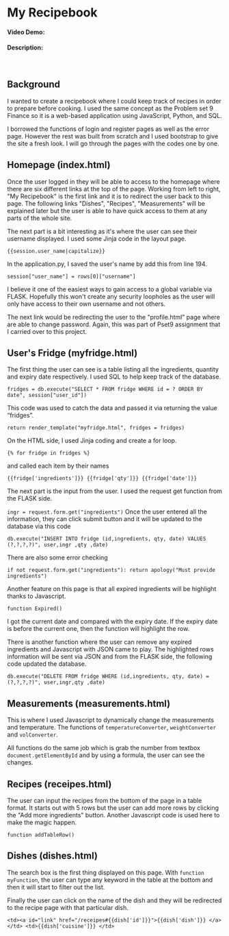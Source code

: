 # My Recipebook
#### Video Demo:  <URL HERE>
#### Description:

<br>

## Background

I wanted to create a recipebook where I could keep track of recipes in order to prepare before cooking. I used the same concept as the Problem set 9 Finance so it is a web-based application using JavaScript, Python, and SQL.
<P> I borrowed the functions of login and register pages as well as the error page. However the rest was built from scratch and I used bootstrap to give the site a fresh look.
I will go through the pages with the codes one by one.

<br>

## Homepage (index.html)

Once the user logged in they will be able to access to the homepage where there are six different links at the top of the page. Working from left to right, "My Recipebook" is the first link and it is to redirect the user back to this page. The following links "Dishes", "Recipes", "Measurements" will be explained later but the user is able to have quick access to them at any parts of the whole site.
<P>
The next part is a bit interesting as it's where the user can see their username displayed. I used some Jinja code in the layout page.

`{{session.user_name|capitalize}}`

In the application.py, I saved the user's name by add this from line 194.

`session["user_name"] = rows[0]["username"]` 

I believe it one of the easiest ways to gain access to a global variable via FLASK. Hopefully this won't create any security loopholes as the user will only have access to their own username and not others.

The next link would be redirecting the user to the "profile.html" page where are able to change password. Again, this was part of Pset9 assignment that I carried over to this project. 

## User's Fridge (myfridge.html)

The first thing the user can see is a table listing all the ingredients, quantity and expiry date respectively. I used SQL to help keep track of the database. 

`fridges = db.execute("SELECT * FROM fridge WHERE id = ? ORDER BY date", session["user_id"])` 

This code was used to catch the data and passed it via returning the value “fridges”.

`return render_template("myfridge.html", fridges = fridges)`

On the HTML side, I used Jinja coding and create a for loop.

`{% for fridge in fridges %}`

and called each item by their names

`{{fridge['ingredients']}}
{{fridge['qty']}}
{{fridge['date']}}`

The next part is the input from the
 user. I used the request get function from the FLASK side.

 `ingr = request.form.get("ingredients")`
Once the user entered all the information, they can click submit button and it will be updated to the database via this code

`db.execute("INSERT INTO fridge (id,ingredients, qty, date) VALUES (?,?,?,?)", user,ingr ,qty ,date)`

There are also some error checking

`if not request.form.get("ingredients"):
                return apology("Must provide ingredients")`

Another feature on this page is that all expired ingredients will be highlight thanks to Javascript.

`function Expired()`

I got the current date and compared with the expiry date. If the expiry date is before the current one, then the function will highlight the row.

There is another function where the user can remove any expired ingredients and Javascript with JSON came to play. The highlighted rows information will be sent via JSON and from the FLASK side, the following code updated the database.

`db.execute("DELETE FROM fridge WHERE (id,ingredients, qty, date) = (?,?,?,?)", user,ingr,qty ,date)`

## Measurements (measurements.html)

This is where I used Javascript to dynamically change the measurements and temperature. The functions of `temperatureConverter`, `weightConverter` and `volConverter`. 

All functions do the same job which is grab the number from textbox `document.getElementById` and by using a formula, the user can see the changes.

## Recipes (receipes.html)


The user can input the recipes from the bottom of the page in a table format. It starts out with 5 rows but the user can add more rows by clicking the "Add more ingredients" button. Another Javascript code is used here to make the magic happen.

`function addTableRow()`

## Dishes (dishes.html)

The search box is the first thing displayed on this page. 
With `function myFunction`, the user can type any keyword in the table at the bottom and then it will start to filter out the list.

Finally the user can click on the name of the dish and they will be redirected to the recipe page with that particular dish.

`<td><a id="link" href="/receipes#{{dish['id']}}">{{dish['dish']}} </a></td>
            <td>{{dish['cuisine']}} </td>`
